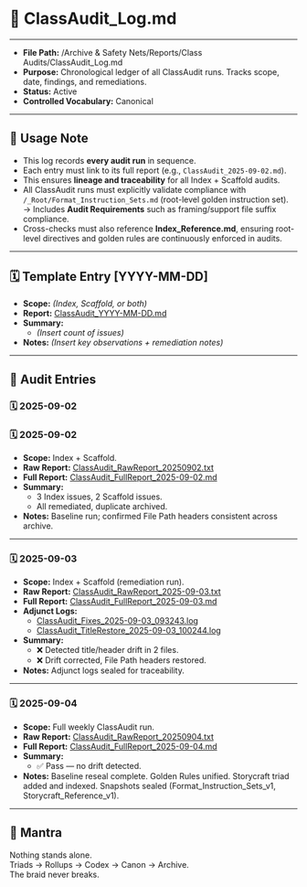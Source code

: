 # 📜 ClassAudit_Log.md  

---
- **File Path:** /Archive & Safety Nets/Reports/Class Audits/ClassAudit_Log.md  
- **Purpose:** Chronological ledger of all ClassAudit runs. Tracks scope, date, findings, and remediations.  
- **Status:** Active  
- **Controlled Vocabulary:** Canonical  
---

## 📌 Usage Note  
- This log records **every audit run** in sequence.  
- Each entry must link to its full report (e.g., `ClassAudit_2025-09-02.md`).  
- This ensures **lineage and traceability** for all Index + Scaffold audits.  
- All ClassAudit runs must explicitly validate compliance with  
  `/_Root/Format_Instruction_Sets.md` (root-level golden instruction set).  
  → Includes **Audit Requirements** such as framing/support file suffix compliance.  
- Cross-checks must also reference **Index_Reference.md**, ensuring root-level
  directives and golden rules are continuously enforced in audits.  

---

## 🗓️ Template Entry [YYYY-MM-DD]  
- **Scope:** *(Index, Scaffold, or both)*  
- **Report:** [ClassAudit_YYYY-MM-DD.md](ClassAudit_YYYY-MM-DD.md)  
- **Summary:**  
  - *(Insert count of issues)*  
- **Notes:** *(Insert key observations + remediation notes)*  

---

## 📑 Audit Entries  

### 🗓️ 2025-09-02  

### 🗓️ 2025-09-02  
- **Scope:** Index + Scaffold.  
- **Raw Report:** [ClassAudit_RawReport_20250902.txt](ClassAudit_RawReport_20250902.txt)  
- **Full Report:** [ClassAudit_FullReport_2025-09-02.md](ClassAudit_FullReport_2025-09-02.md)  
- **Summary:**  
  - 3 Index issues, 2 Scaffold issues.  
  - All remediated, duplicate archived.  
- **Notes:** Baseline run; confirmed File Path headers consistent across archive.  

---

### 🗓️ 2025-09-03  
- **Scope:** Index + Scaffold (remediation run).  
- **Raw Report:** [ClassAudit_RawReport_2025-09-03.txt](ClassAudit_RawReport_2025-09-03.txt)  
- **Full Report:** [ClassAudit_FullReport_2025-09-03.md](ClassAudit_FullReport_2025-09-03.md)  
- **Adjunct Logs:**  
  - [ClassAudit_Fixes_2025-09-03_093243.log](ClassAudit_Fixes_2025-09-03_093243.log)  
  - [ClassAudit_TitleRestore_2025-09-03_100244.log](ClassAudit_TitleRestore_2025-09-03_100244.log)  
- **Summary:**  
  - ❌ Detected title/header drift in 2 files.  
  - ❌ Drift corrected, File Path headers restored.  
- **Notes:** Adjunct logs sealed for traceability.  

---

### 🗓️ 2025-09-04  
- **Scope:** Full weekly ClassAudit run.  
- **Raw Report:** [ClassAudit_RawReport_20250904.txt](ClassAudit_RawReport_20250904.txt)  
- **Full Report:** [ClassAudit_FullReport_2025-09-04.md](ClassAudit_FullReport_2025-09-04.md)  
- **Summary:**  
  - ✅ Pass — no drift detected.  
- **Notes:** Baseline reseal complete. Golden Rules unified. Storycraft triad added and indexed. Snapshots sealed (Format_Instruction_Sets_v1, Storycraft_Reference_v1).  

---

## 🌌 Mantra  
Nothing stands alone.  
Triads → Rollups → Codex → Canon → Archive.  
The braid never breaks.  
